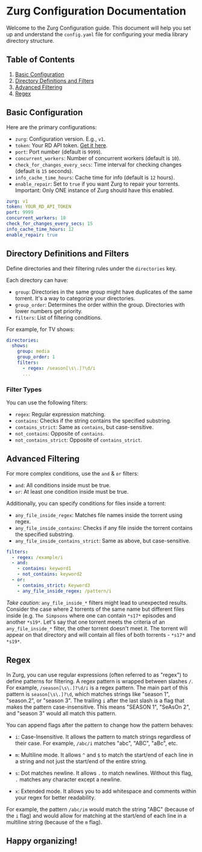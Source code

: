 # Zurg Configuration Documentation

Welcome to the Zurg Configuration guide. This document will help you set up and understand the `config.yaml` file for configuring your media library directory structure.

## Table of Contents

1. [Basic Configuration](#basic-configuration)
2. [Directory Definitions and Filters](#directory-definitions-and-filters)
3. [Advanced Filtering](#advanced-filtering)
4. [Regex](#regex)

## Basic Configuration

Here are the primary configurations:

- `zurg`: Configuration version. E.g., `v1`.
- `token`: Your RD API token. [Get it here](https://real-debrid.com/apitoken).
- `port`: Port number (default is `9999`).
- `concurrent_workers`: Number of concurrent workers (default is `10`).
- `check_for_changes_every_secs`: Time interval for checking changes (default is `15` seconds).
- `info_cache_time_hours`: Cache time for info (default is `12` hours).
- `enable_repair`: Set to `true` if you want Zurg to repair your torrents. Important: Only ONE instance of Zurg should have this enabled.

```yaml
zurg: v1
token: YOUR_RD_API_TOKEN
port: 9999
concurrent_workers: 10
check_for_changes_every_secs: 15
info_cache_time_hours: 12
enable_repair: true
```

## Directory Definitions and Filters

Define directories and their filtering rules under the `directories` key.

Each directory can have:

- `group`: Directories in the same group might have duplicates of the same torrent. It's a way to categorize your directories.
- `group_order`: Determines the order within the group. Directories with lower numbers get priority. 
- `filters`: List of filtering conditions. 

For example, for TV shows:

```yaml
directories:
  shows:
    group: media
    group_order: 1
    filters:
      - regex: /season[\s\.]?\d/i
      ...
```

### Filter Types

You can use the following filters:

- `regex`: Regular expression matching.
- `contains`: Checks if the string contains the specified substring.
- `contains_strict`: Same as `contains`, but case-sensitive.
- `not_contains`: Opposite of `contains`.
- `not_contains_strict`: Opposite of `contains_strict`.

## Advanced Filtering

For more complex conditions, use the `and` & `or` filters:

- `and`: All conditions inside must be true.
- `or`: At least one condition inside must be true.

Additionally, you can specify conditions for files inside a torrent:

- `any_file_inside_regex`: Matches file names inside the torrent using regex.
- `any_file_inside_contains`: Checks if any file inside the torrent contains the specified substring.
- `any_file_inside_contains_strict`: Same as above, but case-sensitive.

```yaml
filters:
  - regex: /example/i
  - and:
    - contains: keyword1
    - not_contains: keyword2
  - or:
    - contains_strict: Keyword3
    - any_file_inside_regex: /pattern/i
```

*Take caution:* `any_file_inside_*` filters might lead to unexpected results. Consider the case where 2 torrents of the same name but different files inside (e.g. `The Simpsons` where one can contain `*s17*` episodes and another `*s19*`. Let's say that one torrent meets the criteria of an `any_file_inside_*` filter, the other torrent doesn't meet it. The torrent will appear on that directory and will contain all files of both torrents - `*s17*` and `*s19*`.

## Regex

In Zurg, you can use regular expressions (often referred to as "regex") to define patterns for filtering. A regex pattern is wrapped between slashes `/`. For example, `/season[\s\.]?\d/i` is a regex pattern. The main part of this pattern is `season[\s\.]?\d`, which matches strings like "season 1", "season.2", or "season 3". The trailing `i` after the last slash is a flag that makes the pattern case-insensitive. This means "SEASON 1", "SeAsOn 2", and "season 3" would all match this pattern.

You can append flags after the pattern to change how the pattern behaves:

- `i`: Case-Insensitive. It allows the pattern to match strings regardless of their case. For example, `/abc/i` matches "abc", "ABC", "aBc", etc.
  
- `m`: Multiline mode. It allows `^` and `$` to match the start/end of each line in a string and not just the start/end of the entire string.
  
- `s`: Dot matches newline. It allows `.` to match newlines. Without this flag, `.` matches any character except a newline.
  
- `x`: Extended mode. It allows you to add whitespace and comments within your regex for better readability.

For example, the pattern `/abc/im` would match the string "ABC" (because of the `i` flag) and would allow for matching at the start/end of each line in a multiline string (because of the `m` flag).

## Happy organizing!
